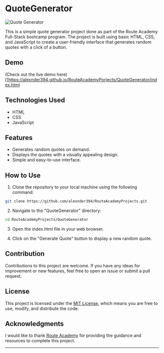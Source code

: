 # QuoteGenerator

![Quote Generator](https://i.postimg.cc/fTh8J8jb/Quote-Generator.png) <!-- If you have a screenshot of your project, replace "link-to-screenshot.png" with the relative or absolute path to the screenshot image -->

This is a simple quote generator project done as part of the Route Academy Full-Stack bootcamp program. The project is built using basic HTML, CSS, and JavaScript to create a user-friendly interface that generates random quotes with a click of a button.

## Demo
(Check out the live demo here)[]https://alexnder394.github.io/RouteAcademyPorjects/QuoteGenerator/index.html 

## Technologies Used

- HTML
- CSS
- JavaScript

## Features

- Generates random quotes on demand.
- Displays the quotes with a visually appealing design.
- Simple and easy-to-use interface.

## How to Use

1. Clone the repository to your local machine using the following command:

```bash
git clone https://github.com/alexnder394/RouteAcademyProjects.git
```

2. Navigate to the "QuoteGenerator" directory:

```bash
cd RouteAcademyProjects/QuoteGenerator
```

3. Open the index.html file in your web browser.

4. Click on the "Generate Quote" button to display a new random quote.

## Contribution

Contributions to this project are welcome. If you have any ideas for improvement or new features, feel free to open an issue or submit a pull request.

## License

This project is licensed under the [MIT License](https://opensource.org/license/mit/), which means you are free to use, modify, and distribute the code.

## Acknowledgments

I would like to thank [Route Academy](https://www.linkedin.com/company/routeacademy/) for providing the guidance and resources to complete this project.

---
